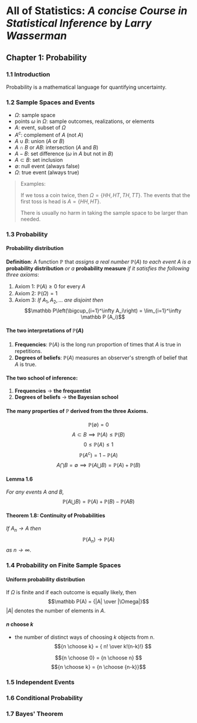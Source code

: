 # All of Statistics: *A concise Course in Statistical Inference* by *Larry Wasserman*

## Chapter 1: Probability

### 1.1 Introduction
Probability is a mathematical language for quantifying uncertainty.

### 1.2 Sample Spaces and Events

- $\Omega$: sample space
- points $\omega$ in $\Omega$: sample outcomes, realizations, or elements
- $A$: event, subset of $\Omega$
- $A^c$: complement of $A$ (not $A$)
- $A \cup B$: union ($A$ or $B$)
- $A \cap B$ or $AB$: intersection ($A$ and $B$)
- $A - B$: set difference ($\omega$ in $A$ but not in $B$)
- $A \subset B$: set inclusion
- $\emptyset$: null event (always false)
- $\Omega$: true event (always true)

> Examples: 
>
> If we toss a coin twice, then $\Omega = \{HH, HT, TH, TT\}$. The events that the first toss is head is $A = \{HH, HT\}$.
>
> There is usually no harm in taking the sample space to be larger than needed. 

### 1.3 Probability

#### Probability distribution

**Definition**: A function $\mathbb P$ that *assigns a real number* $\mathbb P (A)$ *to each event A is a* **probability distribution** *or a* **probability measure** *if it satisfies the following three axioms*:
1. Axiom 1: $\mathbb P (A) \ge 0$ for every $A$
2. Axiom 2: $\mathbb P (\Omega) = 1$
3. Axiom 3: *If* $A_1, A_2, ...$ *are disjoint then*
$$\mathbb P\left(\bigcup_{i=1}^\infty A_i\right) = \lim_{i=1}^\infty \mathbb P (A_i)$$

#### The two interpretations of $\mathbb P(A)$
1. **Frequencies**: $\mathbb P(A)$ is the long run proportion of times that $A$ is true in repetitions.
2. **Degrees of beliefs**: $\mathbb P(A)$ measures an observer's strength of belief that $A$ is true.

#### The two school of inference:
1. **Frequencies** -> **the frequentist**
2. **Degrees of beliefs** -> **the Bayesian school**

#### The many properties of $\mathbb P$ derived from the three Axioms.

$$\mathbb P(\emptyset) = 0$$
$$A \subset B \implies \mathbb P(A) \le \mathbb P(B)$$
$$0 \le \mathbb P(A) \le 1$$
$$\mathbb P(A^c) = 1 - \mathbb P(A)$$
$$A \bigcap B = \emptyset \implies \mathbb P(A \bigcup B) = \mathbb P(A) + \mathbb P(B)$$

#### Lemma 1.6

*For any events $A$ and $B$,*
$$ \mathbb P(A \bigcup B) = \mathbb P(A) + \mathbb P(B) - \mathbb P(AB)$$

#### Theorem 1.8: Continuity of Probabilities

*If $A_n \to A$ then*
$$ \mathbb P(A_n) \to \mathbb P(A)$$
*as $n \to \infty$*.

### 1.4 Probability on Finite Sample Spaces

#### Uniform probability distribution
If $\Omega$ is finite and if each outcome is equally likely, then
$$\mathbb P(A) = {|A| \over |\Omega|}$$
$|A|$ denotes the number  of elements in $A$.

#### $n$ choose $k$
- the number of distinct ways of choosing $k$ objects from $n$.
$${n \choose k} = { n! \over k!(n-k)!} $$

$${n \choose 0} = {n \choose n} $$
$${n \choose k} = {n \choose {n-k}}$$

### 1.5 Independent Events


### 1.6 Conditional Probability


### 1.7 Bayes' Theorem


